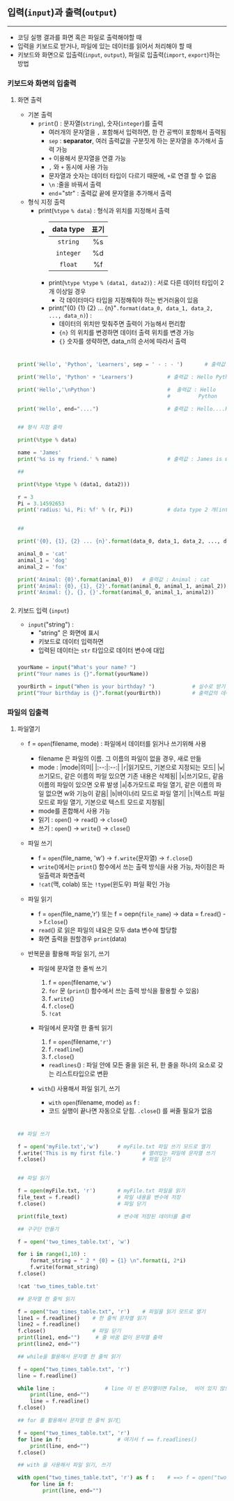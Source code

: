 ## 입력(`input`)과 출력(`output`)
___
- 코딩 실행 결과를 화면 혹은 파일로 출력해야할 때
- 입력을 키보드로 받거나, 파일에 있는 데이터를 읽어서 처리해야 할 때
- 키보드와 화면으로 입출력(`input`, `output`), 파일로 입출력(`import`, `export`)하는 방법

### 키보드와 화면의 입출력

1. 화면 출력
    * 기본 출력 
        * `print`() : 문자열(`string`), 숫자(`integer`)를 출력
            * 여러개의 문자열을 `,` 포함해서 입력하면, 한 칸 공백이 포함해서 출력됨
            * `sep` : **separator**, 여러 출력값을 구분짓게 하는 문자열을 추가해서 출력 가능
            * `+` 이용해서 문자열을 연결 가능
            * `,` 와 `+` 동시에 사용 가능
            * 문자열과 숫자는 데이터 타입이 다르기 때문에, `+`로 연결 할 수 없음
            * `\n` :줄을 바꿔서 출력
            * `end`="str" : 출력값 끝에 문자열을 추가해서 출력 
    * 형식 지정 출력
        * print(`%type` `% data`) : 형식과 위치를 지정해서 출력
            * |data type|표기|
              |:--:|:--:|
              |`string`|%s|
              |`integer`|%d|
              |`float`|%f|
            * print(``%type %type`` `% (data1, data2)`) : 서로 다른 데이터 타입이 2개 이상일 경우
                * 각 데이터마다 타입을 지정해줘야 하는 번거러움이 있음
            * print("{0} {1} {2} ... {n}"`.format(data_0, data_1, data_2, ..., data_n)`) :
                *  데이터의 위치만 맞춰주면 출력이 가능해서 편리함
                * `{n}` 의 위치를 변경하면 데이터 출력 위치를 변경 가능
                * `{}` 숫자를 생략하면, data_n의 순서에 따라서 출력


    ###
    ```python
    
    print('Hello', 'Python', 'Learners', sep = ' - : - ')       # 출력값 : Hello - : - Python - : - Learners

    print('Hello', 'Python' + 'Learners')           # 출력값 : Hello PythonLearners

    print('Hello','\nPython')                       #  출력값 : Hello
                                                    #         Python

    print('Hello', end="....")                      # 출력값 : Hello....Python


    ## 형식 지정 출력

    print(%type % data)
    
    name = 'James'
    print('%s is my friend.' % name)                # 출력값 : James is my friend.
    
    ##

    print(%type %type % (data1, data2)))

    r = 3
    Pi = 3.14592653 
    print('radius: %i, Pi: %f' % (r, Pi))           # data type 2 개(integer, float)


    ##

    print('{0}, {1}, {2} ... {n}'.format(data_0, data_1, data_2, ..., data_n))

    animal_0 = 'cat'
    animal_1 = 'dog'
    animal_2 = 'fox'

    print('Animal: {0}'.format(animal_0))   # 출력값 : Animal : cat
    print('Animal: {0}, {1}, {2}'.format(animal_0, animal_1, animal_2))
    print('Animal: {}, {}, {}'.format(animal_0, animal_1, animal2))       # 출력값 : Animal : cat, dog, fox
    
    ```
    ###

2. 키보드 입력 (`input`)
    * `input`("string") :
        * "string" 은 화면에 표시
        * 키보드로 데이터 입력하면
        * 입력된 데이터는 `str` 타입으로 데이터 변수에 대입

    ###
    ```python
    yourName = input("What's your name? ")
    print("Your names is {}".format(yourName))

    yourBirth = input("When is your birthday? ")            # 실수로 받기 위해서는 int(yourBirth) 값을 설정해야 함
    print("Your birthday is {}".format(yourBirth))          # 출력값의 데이터 타입은 string

    ```
    ###


### 파일의 입출력
1. 파일열기
    * f = `open`(filename, mode) : 파일에서 데이터를 읽거나 쓰기위해 사용
        * filename 은 파일의 이름. 그 이름의 파일이 없을 경우, 새로 만듦
        * mode :
            |mode|의미|
            |:--:|:--:|
            |`r`|읽기모드, 기본으로 지정되는 모드|
            |`w`|쓰기모드, 같은 이름의 파일 있으면 기존 내용은 삭제됨|
            |`x`|쓰기모드, 같음 이름의 파일이 있으면 오류 발생
            |`a`|추가모드로 파일 열기, 같은 이름의 파일 없으면 w와 기능이 같음|
            |`b`|바이너리 모드로 파일 열기|
            |`t`|텍스트 파일 모드로 파일 열기, 기본으로 텍스트 모드로 지정됨|
        * mode를 혼합해서 사용 가능
        * 읽기 : `open`() -> `read`() -> `close`() 
        * 쓰기 : `open`() -> `write`() -> `close`() 
    * 파일 쓰기 
        * f = `open`(file_name, 'w') -> `f.write`(문자열) -> `f.close`()
        * `write`()에서는 `print`() 함수에서 쓰는 출력 방식을 사용 가능, 차이점은 파일출력과 화면출력
        * `!cat`(맥, colab) 또는 `!type`(윈도우) 파일 확인 가능
        
    * 파일 읽기
        * f = `open`(file_name,'r') 또는 f = oepn(`file_name`) -> data = f.`read`() -> f.`close`()
        * `read`() 로 읽은 파일의 내요은 모두 data 변수에 할당함
        * 화면 출력을 원할경우 `print`(data)

    * 반복문을 활용해 파일 읽기, 쓰기
        * 파일에 문자열 한 줄씩 쓰기
            1. f = `open`(filename,`'w'`)
            2. `for` 문 (`print`() 함수에서 쓰는 출력 방식을 활용할 수 있음)
            3. f`.write`() 
            4. f`.close`()
            5. `!cat`
        * 파일에서 문자열 한 줄씩 읽기
            1. f = `open`(filename,`'r'`)
            2. f`.readline`()
            3. f`.close`()
            * `readlines`() : 파일 안에 모든 줄을 읽은 뒤, 한 줄을 하나의 요소로 갖는 리스트타입으로 변환

        * `with`() 사용해서 파일 읽기, 쓰기
            * `with` `open`(filename, mode) `as` f :
            *  코드 실행이 끝나면 자동으로 닫힘. `.close`() 를 써줄 필요가 없음

    ###
    ```python
    
    ## 파일 쓰기
    
    f = open('myFile.txt','w')      # myFile.txt 파일 쓰기 모드로 열기
    f.write('This is my first file.')       # 열려있는 파일에 문자열 쓰기
    f.close()                               # 파일 닫기
    

    ## 파일 읽기

    f = open(myFile.txt, 'r')       # myFile.txt 파일을 읽기
    file_text = f.read()            # 파일 내용을 변수에 저장
    f.close()                       # 파일 닫기

    print(file_text)                # 변수에 저장된 데이터를 출력

    ## 구구단 만들기

    f = open('two_times_table.txt', 'w')

    for i in range(1,10) :
        format_string = " 2 * {0} = {1} \n".format(i, 2*i)
        f.write(format_string)
    f.close()

    !cat 'two_times_table.txt' 
    
    ## 문자열 한 줄씩 읽기

    f = open("two_times_table.txt", 'r')    # 파일을 읽기 모드로 열기
    line1 = f.readline()    # 한 줄씩 문자열 읽기
    line2 = f.readline()
    f.close()               # 파일 닫기
    print(line1, end="")     # 줄 바꿈 없이 문자열 출력
    print(line2, end="")

    ## while을 활용해서 문자열 한 줄씩 읽기

    f = open("two_times_table.txt", 'r')
    line = f.readline()

    while line :                # line 이 빈 문자열이면 False,  비어 있지 않으면 True
        print(line, end="")
        line = f.readline()
    f.close()

    ## for 를 활용해서 문자열 한 줄씩 읽기

    f = open("two_times_table.txt", 'r')
    for line in f:                  # 여기서 f == f.readlines()
        print(line, end="")
    f.close()
    
    ## with 을 사용해서 파일 읽기, 쓰기
    
    with open("two_times_table.txt", 'r') as f :    # ==> f = open("two_times_table.txt", 'r') 과 같음
        for line in f:
            print(line, end="")
    ```
    ###

